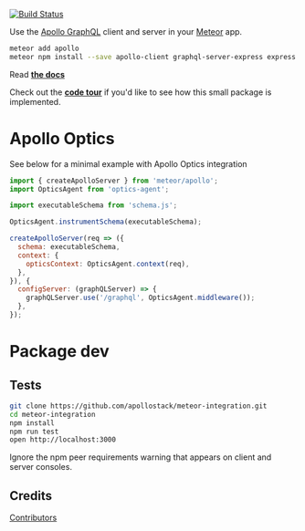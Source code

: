 [![Build Status](https://travis-ci.org/apollographql/meteor-integration.svg?branch=master)](https://travis-ci.org/apollographql/meteor-integration)

Use the [Apollo GraphQL](http://dev.apollodata.com/) client and server in your [Meteor](https://www.meteor.com/) app.

```sh
meteor add apollo
meteor npm install --save apollo-client graphql-server-express express graphql graphql-tools body-parser
```

Read **[the docs](http://dev.apollodata.com/core/meteor.html)**

Check out the **[code tour](https://www.codetours.xyz/tour/xavcz/meteor-apollo-codetour)** if you'd like to see how this small package is implemented.


# Apollo Optics

See below for a minimal example with Apollo Optics integration

```js
import { createApolloServer } from 'meteor/apollo';
import OpticsAgent from 'optics-agent';

import executableSchema from 'schema.js';

OpticsAgent.instrumentSchema(executableSchema);

createApolloServer(req => ({
  schema: executableSchema,
  context: {
    opticsContext: OpticsAgent.context(req),
  },
}), {
  configServer: (graphQLServer) => {
    graphQLServer.use('/graphql', OpticsAgent.middleware());
  },
});
```

# Package dev

## Tests

```bash
git clone https://github.com/apollostack/meteor-integration.git
cd meteor-integration
npm install
npm run test
open http://localhost:3000
```

Ignore the npm peer requirements warning that appears on client and server consoles.

## Credits

[Contributors](https://github.com/apollostack/meteor-integration/graphs/contributors)
